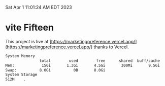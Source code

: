 Sat Apr  1 11:01:24 AM EDT 2023

# vite Fifteen


This project is live at [https://marketingpreference.vercel.app/](https://marketingpreference.vercel.app/) thanks to Vercel.

```bash
System Memory
               total        used        free      shared  buff/cache   available
Mem:            15Gi       1.3Gi       4.5Gi       300Mi       9.5Gi        13Gi
Swap:          8.0Gi          0B       8.0Gi
System Storage
512M	.
```
```bash
